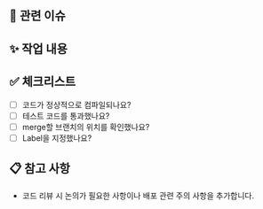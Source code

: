 ## 🔗 관련 이슈

## ✨ 작업 내용

## ✅ 체크리스트
- [ ] 코드가 정상적으로 컴파일되나요?
- [ ] 테스트 코드를 통과했나요?
- [ ] merge할 브랜치의 위치를 확인했나요?
- [ ] Label을 지정했나요?

## 📋 참고 사항
- 코드 리뷰 시 논의가 필요한 사항이나 배포 관련 주의 사항을 추가합니다.
